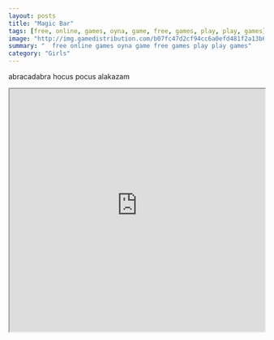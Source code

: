 ```yaml
---
layout: posts
title: "Magic Bar"
tags: [free, online, games, oyna, game, free, games, play, play, games]
image: "http://img.gamedistribution.com/b07fc47d2cf94cc6a0efd481f2a13b62.jpg"
summary: "  free online games oyna game free games play play games"
category: "Girls"
---
```


abracadabra hocus pocus alakazam

<iframe width="100%" height="480px;" src="http://html5.gamedistribution.com/b07fc47d2cf94cc6a0efd481f2a13b62/"></iframe>